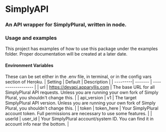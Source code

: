 # SimplyAPI
### An API wrapper for SimplyPlural, written in node.

### Usage and examples
This project has examples of how to use this package under the examples folder. Proper documentation will be created at a later date.

#### Environment Variables
These can be set either in the .env file, in terminal, or in the config vars section of Heroku.
| Setting  | Default | Description        |
| ---------| ------- | ------------------ |
| url  | https://devapi.apparyllis.com | The base URL for all SimplyPlural API requests. Unless you are running your own fork of Simply Plural, you shouldn't change this.  |
| api_version  | v1 | The target SimplyPlural API version. Unless you are running your own fork of Simply Plural, you shouldn't change this.  |
| token | token_here | Your SimplyPlural account token. Full permissions are necessary to use some features. |
| userId | user_id | Your SimplyPlural account/system ID. You can find it in account info near the bottom. |